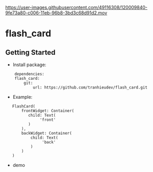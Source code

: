 
https://user-images.githubusercontent.com/49116308/120009840-9fe73a80-c006-11eb-96b8-3bd3c68d91d2.mov

# flash_card


## Getting Started

- Install package:
```
    dependencies:
    flash_card:
        git:
            url: https://github.com/tranhieudev/flash_card.git
```


- Example:
```
   FlashCard(
       frontWidget: Container(
          child: Text(
               'front'
          )
       ),
       backWidget: Container(
           child: Text(
                'back'
           )
       )
   )
```

- demo
